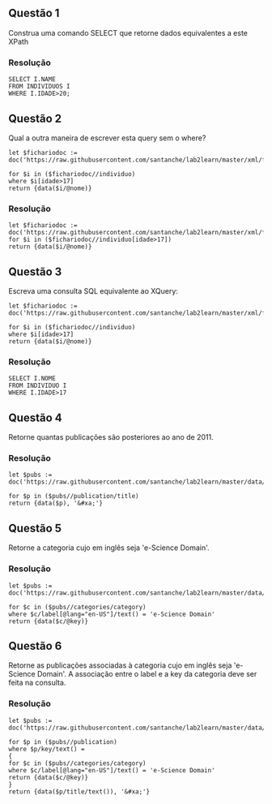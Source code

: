 ## Questão 1

Construa uma comando SELECT que retorne dados equivalentes a este XPath

### Resolução

```
SELECT I.NAME
FROM INDIVIDUOS I
WHERE I.IDADE>20;
```

## Questão 2

Qual a outra maneira de escrever esta query sem o where?

```
let $fichariodoc := doc('https://raw.githubusercontent.com/santanche/lab2learn/master/xml/fichario.xml')
 
for $i in ($fichariodoc//individuo)
where $i[idade>17]
return {data($i/@nome)}
```

### Resolução

```
let $fichariodoc := doc('https://raw.githubusercontent.com/santanche/lab2learn/master/xml/fichario.xml')
for $i in ($fichariodoc//individuo[idade>17])
return {data($i/@nome)}
```

## Questão 3

Escreva uma consulta SQL equivalente ao XQuery:

```
let $fichariodoc := doc('https://raw.githubusercontent.com/santanche/lab2learn/master/xml/fichario.xml')

for $i in ($fichariodoc//individuo)
where $i[idade>17]
return {data($i/@nome)}
```

### Resolução

```
SELECT I.NOME
FROM INDIVIDUO I
WHERE I.IDADE>17
```

## Questão 4

Retorne quantas publicações são posteriores ao ano de 2011.

### Resolução

```
let $pubs := doc('https://raw.githubusercontent.com/santanche/lab2learn/master/data/publications/publications.xml')

for $p in ($pubs//publication/title)
return {data($p), '&#xa;'}
```

## Questão 5

Retorne a categoria cujo <label> em inglês seja 'e-Science Domain'.

### Resolução

```
let $pubs := doc('https://raw.githubusercontent.com/santanche/lab2learn/master/data/publications/publications.xml')

for $c in ($pubs//categories/category)
where $c/label[@lang="en-US"]/text() = 'e-Science Domain'
return {data($c/@key)}
```

## Questão 6

Retorne as publicações associadas à categoria cujo <label> em inglês seja 'e-Science Domain'. A associação entre o label e a key da categoria deve ser feita na consulta.

### Resolução

```
let $pubs := doc('https://raw.githubusercontent.com/santanche/lab2learn/master/data/publications/publications.xml')

for $p in ($pubs//publication)
where $p/key/text() =
{
for $c in ($pubs//categories/category)
where $c/label[@lang="en-US"]/text() = 'e-Science Domain'
return {data($c/@key)}
}
return {data($p/title/text()), '&#xa;'}
```
